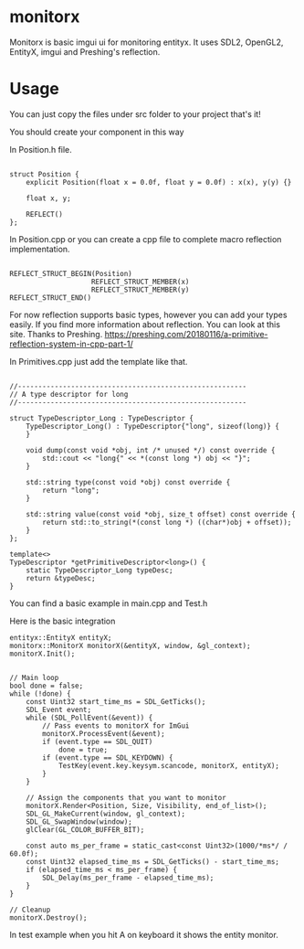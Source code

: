 # monitorx
Monitorx is basic imgui ui for monitoring entityx. It uses SDL2, OpenGL2, EntityX,
imgui and Preshing's reflection.

# Usage
You can just copy the files under src folder to your project that's it!

You should create your component in this way

In Position.h file.

```

struct Position {
    explicit Position(float x = 0.0f, float y = 0.0f) : x(x), y(y) {}

    float x, y;

    REFLECT()
};
```

In Position.cpp or you can create a cpp file to
complete macro reflection implementation.

```

REFLECT_STRUCT_BEGIN(Position)
                    REFLECT_STRUCT_MEMBER(x)
                    REFLECT_STRUCT_MEMBER(y)
REFLECT_STRUCT_END()
```

For now reflection supports basic types, however you can add your types easily.
If you find more information about reflection. You can look at this site. Thanks to Preshing.
https://preshing.com/20180116/a-primitive-reflection-system-in-cpp-part-1/

In Primitives.cpp just add the template like that.

```

//--------------------------------------------------------
// A type descriptor for long
//--------------------------------------------------------

struct TypeDescriptor_Long : TypeDescriptor {
    TypeDescriptor_Long() : TypeDescriptor{"long", sizeof(long)} {
    }

    void dump(const void *obj, int /* unused */) const override {
        std::cout << "long{" << *(const long *) obj << "}";
    }

    std::string type(const void *obj) const override {
        return "long";
    }

    std::string value(const void *obj, size_t offset) const override {
        return std::to_string(*(const long *) ((char*)obj + offset));
    }
};

template<>
TypeDescriptor *getPrimitiveDescriptor<long>() {
    static TypeDescriptor_Long typeDesc;
    return &typeDesc;
}
```

You can find a basic example in main.cpp and Test.h

Here is the basic integration

```
entityx::EntityX entityX;
monitorx::MonitorX monitorX(&entityX, window, &gl_context);
monitorX.Init();


// Main loop
bool done = false;
while (!done) {
    const Uint32 start_time_ms = SDL_GetTicks();
    SDL_Event event;
    while (SDL_PollEvent(&event)) {
        // Pass events to monitorX for ImGui
        monitorX.ProcessEvent(&event);
        if (event.type == SDL_QUIT)
            done = true;
        if (event.type == SDL_KEYDOWN) {
            TestKey(event.key.keysym.scancode, monitorX, entityX);
        }
    }

    // Assign the components that you want to monitor
    monitorX.Render<Position, Size, Visibility, end_of_list>();
    SDL_GL_MakeCurrent(window, gl_context);
    SDL_GL_SwapWindow(window);
    glClear(GL_COLOR_BUFFER_BIT);

    const auto ms_per_frame = static_cast<const Uint32>(1000/*ms*/ / 60.0f);
    const Uint32 elapsed_time_ms = SDL_GetTicks() - start_time_ms;
    if (elapsed_time_ms < ms_per_frame) {
        SDL_Delay(ms_per_frame - elapsed_time_ms);
    }
}

// Cleanup
monitorX.Destroy();
```

In test example when you hit A on keyboard it shows the entity monitor.

